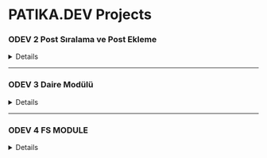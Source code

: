 # PATIKA.DEV Projects

### ODEV 2 Post Sıralama ve Post Ekleme
<details>  
  <summary>Details</summary>

### Code

````js
const posts = [
    { postName: 'Post 1', postContent: 'Post 1 Content' },
    { postName: 'Post 2', postContent: 'Post 1 Content' },
    { postName: 'Post 3', postContent: 'Post 1 Content' },
]

const listPosts = () => {
    posts.map((post) => {
        console.log(post.postName)
    })
}

const addPost = (newPost) => {
    return new Promise((resolve, reject) => {
        posts.push(newPost)
        resolve(posts)
        //reject("Bir hata oluştu")
    })
}

async function showPosts() {
    try {
        await addPost({ postName: 'Post 4', postContent: 'Post 4 Content' })
        listPosts()
    } catch (err) {
        console.log(err)
    }
}

showPosts()
````
</details>

* * *


### ODEV 3 Daire Modülü
<details>  
  <summary>Details</summary>

### circle.js

````js
const pi = 3.14159265359

function circleArea(radius) {
    const area = pi * Math.pow(radius, 2)
    console.log('Circle Area', area)
}

function circleCircumference(radius) {
    const circumference = 2 * pi * radius
    console.log('Circle Circumference', circumference)
}

module.exports = {
    circleArea,
    circleCircumference,
}
````

### index.js

```js
const { circleArea, circleCircumference } = require('./circle')

circleArea(5)
circleCircumference(5)
```
</details>


* * *

### ODEV 4 FS MODULE
<details>  
  <summary>Details</summary>

### Code

````js
//Veri okuma
fs.readFile('employees.json', 'utf8', (err, data) => {
    if (err) throw err
    console.log(data)
})

//Veri ekleme
fs.appendFile(
    'employees.json',
    '\n{"name": "Employee 2 Name", "salary": 4000}',
    'utf8',
    (err, data) => {
        if (err) throw err
        console.log(data)
    },
    console.log('Veri ekleme islemi tamamlandi.'),
)

//Veri silme
fs.unlink('employees.json', (err) => {
    if (err) throw err
    console.log('Dosya silindi.')
})
````
</details>